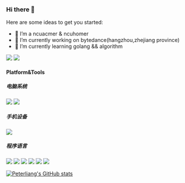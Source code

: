 ### Hi there 👋

<!--
**Peterliang233/Peterliang233** is a ✨ _special_ ✨ repository because its `README.md` (this file) appears on your GitHub profile.
-->

Here are some ideas to get you started:

- 🔭 I’m a ncuacmer & ncuhomer
- 🔭 I’m currently working on bytedance(hangzhou,zhejiang province)
- 🌱 I’m currently learning golang && algorithm

![](https://visitor-badge.glitch.me/badge?page_id=Peterliang233.readme)
![](http://antzuhl.cn:4000/get/@Peterliang233.readme)

#### Platform&Tools
##### 电脑系统
[![](https://img.shields.io/badge/ubuntu-990000?style=flat-square&logo=ubuntu&logoColor=ffffff)](https://www.archlinux.org/)  [![](https://img.shields.io/badge/Windows%20-33aadd?style=flat-square&logo=Windows&logoColor=ffffff)](https://www.archlinux.org/)
##### 手机设备
[![](https://img.shields.io/badge/Xiaomi-青春版-f5010c?style=flat-square&logo=xiaomi&logoColor=ffffff)](https://www.mi.com/)
##### 程序语言
[![](https://img.shields.io/badge/-Go-blue.svg?style=flat-square&logo=go&logoColor=ffffff)](https://reactjs.org/)
[![](https://img.shields.io/badge/Cpp-red.svg?style=flat-square&logo=c%2B%2B&logoColor=ffffff)](https://reactjs.org/)
[![](https://img.shields.io/badge/-Java-brown.svg?style=flat-square&logo=java&logoColor=66ff99)](https://reactjs.org/)
[![](https://img.shields.io/badge/-C-red.svg?style=flat-square&logo=c&logoColor=ffffff)](https://reactjs.org/)
[![](https://img.shields.io/badge/-Rust-yellow.svg?style=flat-square&logo=rust&logoColor=ffffff)](https://reactjs.org/)
[![](https://img.shields.io/badge/-Python-green.svg?style=flat-square&logo=python&logoColor=ffffff)](https://reactjs.org/)

[![Peterliang's GitHub stats](https://github-readme-stats.vercel.app/api?username=Peterliang233&count_private=true&theme=tokyonight&show_icons=true)](https://github.com/anuraghazra/github-readme-stats)
